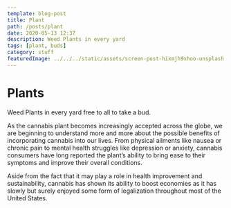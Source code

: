 ```yaml
---
template: blog-post
title: Plant
path: /posts/plant
date: 2020-05-13 12:37
description: Weed Plants in every yard
tags: [plant, buds]
category: stuff  
featuredImage: ../../../static/assets/screen-post-hixmjh9xhoo-unsplash.jpg
---
```


# Plants

Weed Plants in every yard free to all to take a bud.

As the cannabis plant becomes increasingly accepted across the globe, we are beginning to understand more and more about the possible benefits of incorporating cannabis into our lives. From physical ailments like nausea or chronic pain to mental health struggles like depression or anxiety, cannabis consumers have long reported the plant’s ability to bring ease to their symptoms and improve their overall conditions. 

Aside from the fact that it may play a role in health improvement and sustainability, cannabis has shown its ability to boost economies as it has slowly but surely enjoyed some form of legalization throughout most of the United States. 
